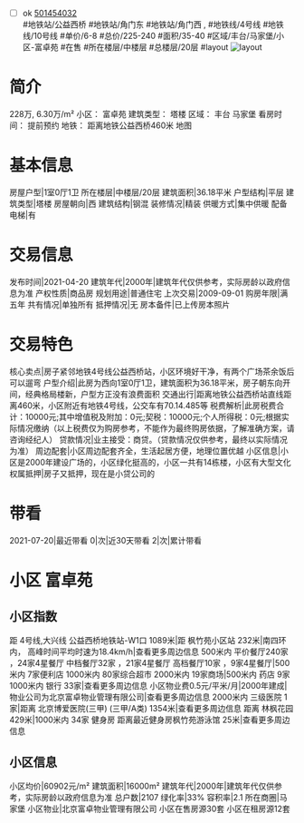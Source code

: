 - [ ] ok [501454032](https://bj.5i5j.com/ershoufang/501454032.html)  
 #地铁站/公益西桥 #地铁站/角门东 #地铁站/角门西 ,  #地铁线/4号线 #地铁线/10号线
#单价/6-8 #总价/225-240 #面积/35-40   #区域/丰台/马家堡/小区-富卓苑 #在售 #所在楼层/中楼层 #总楼层/20层 #layout 
![layout](http://image2a.5i5j.com/bdir/layout/167020.jpg_P5.jpg) 
# 简介 
 228万,  6.30万/m² 
小区： 富卓苑
建筑类型： 塔楼
区域： 丰台 马家堡
看房时间： 提前预约
地铁： 距离地铁公益西桥460米 地图
# 基本信息 
 房屋户型|1室0厅1卫
所在楼层|中楼层/20层
建筑面积|36.18平米
户型结构|平层
建筑类型|塔楼
房屋朝向|西
建筑结构|钢混
装修情况|精装
供暖方式|集中供暖
配备电梯|有
# 交易信息 
 发布时间|2021-04-20
建筑年代|2000年|建筑年代仅供参考，实际房龄以政府信息为准
产权性质|商品房
规划用途|普通住宅
上次交易|2009-09-01
购房年限|满五年
共有情况|单独所有
抵押情况|无
房本备件|已上传房本照片
# 交易特色 
 核心卖点|房子紧邻地铁4号线公益西桥站，小区环境好干净，有两个广场茶余饭后可以遛弯
户型介绍|此房为西向1室0厅1卫，建筑面积为36.18平米，房子朝东向开间，经典格局楼新，户型方正没有浪费面积
交通出行|距离地铁公益西桥站直线距离460米，小区附近有地铁4号线，公交车有70.14.485等
税费解析|此房税费合计：10000元;其中增值税及附加：0元;契税：10000元;个人所得税：0元;根据实际情况缴纳（以上税费仅为购房参考，不能作为最终购房依据，了解准确方案，请咨询经纪人）
贷款情况|业主接受：商贷。（贷款情况仅供参考，最终以实际情况为准）
周边配套|小区周边配套齐全，生活起居方便，地理位置优越
小区信息|小区是2000年建设广场的，小区绿化挺高的，小区一共有14栋楼，小区有大型文化
权属抵押|房子又抵押，现在是小贷公司的
# 带看 
 2021-07-20|最近带看	 0|次|近30天带看	 2|次|累计带看
# 小区 富卓苑
## 小区指数 
 距 4号线,大兴线 公益西桥地铁站-W1口 1089米|距 枫竹苑小区站 232米|南四环内， 高峰时间平均时速为18.4km/h|查看更多周边信息
500米内 平价餐厅240家 ，24家4星餐厅
中档餐厅32家 ，21家4星餐厅
高档餐厅10家 ，9家4星餐厅|500米内 7家便利店
1000米内 80家综合超市
2000米内 19家商场|500米内 药店 9家
1000米内 银行 33家|查看更多周边信息
小区物业费0.5元/平米/月|2000年建成|物业公司为北京富卓物业管理有限公司|查看更多周边信息
2000米内 三级医院 1家|距离 北京博爱医院(三甲) (三甲/A类) 1354米|查看更多周边信息
距离 林枫花园 429米|1000米内 34家 健身房
距离最近健身房枫竹苑游泳馆 25米|查看更多周边信息
## 小区信息 
 小区均价|60902元/m²
建筑面积|16000m²
建筑年代|2000年|建筑年代仅供参考，实际房龄以政府信息为准
总户数|2107
绿化率|33%
容积率|2.1
所在商圈|马家堡
小区物业|北京富卓物业管理有限公司
小区在售房源30套
小区在租房源12套
